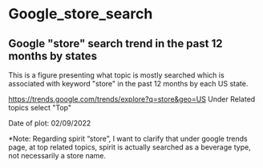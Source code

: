 # Google_store_search

## Google "store" search trend in the past 12 months by states

This is a figure presenting what topic is mostly searched which is associated with keyword "store" in the past 12 months by each US state.

https://trends.google.com/trends/explore?q=store&geo=US
Under Related topics select "Top"

Date of plot: 02/09/2022

*Note: Regarding spirit “store”, I want to clarify that under google trends page, at top related topics, spirit is actually searched as a beverage type, not necessarily a store name.
